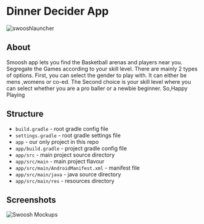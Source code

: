 # Dinner Decider App
![swooshlauncher](https://user-images.githubusercontent.com/54508659/97808439-dafdd700-1c8c-11eb-8b5a-7afd73bfc937.png)

## About
Smoosh app lets you find the Basketball arenas and players near you. Segregate the Games according to your skill level.
 There are mainly 2 types of options. First, you can select the gender to play with. It can either be mens ,womens or co-ed. The Second choice is your skill level where you can select whether you are a pro baller or a newbie beginner.
  So,Happy Playing 


## Structure

* `build.gradle` - root gradle config file
* `settings.gradle` - root gradle settings file
* `app` - our only project in this repo
* `app/build.gradle` - project gradle config file
* `app/src` - main project source directory
* `app/src/main` - main project flavour
* `app/src/main/AndroidManifest.xml` - manifest file
* `app/src/main/java` - java source directory
* `app/src/main/res` - resources directory

## Screenshots
![Swoosh Mockups](https://user-images.githubusercontent.com/54508659/97808593-db4aa200-1c8d-11eb-90b2-8de0cf68b77e.png)
